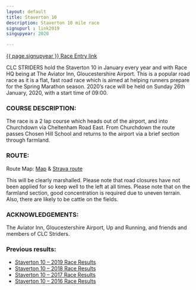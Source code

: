 ```yaml
---
layout: default
title: Staverton 10
description: Staverton 10 mile race
signupurl : link2019
singupyear: 2020

---
```


<a href="{{ page.signupurl}}">{{ page.signupyear }} Race Entry link</a>

CLC STRIDERS hold the Staverton 10 in January every year and with Race HQ being at The Aviator Inn, Gloucestershire Airport.
This is a popular road race as it is a flat, fast road race which is aimed at helping runners prepare for the Spring Marathon season. 2020’s race will be held on Sunday 26th January, 2020, with a start time of 09:00.

### COURSE DESCRIPTION:

The race is a 2 lap course which heads out of the airport, and into Churchdown via Cheltenham Road East. From Churchdown the route passes Chosen Hill School and returns to the airport via a brief section through farmland.

### ROUTE:

Route Map: <a href="/assets/staverton-10-mile-route-map.pdf">Map</a> & <a href="https://www.strava.com/routes/7184956">Strava route</a>

This will be clearly marshalled. Please note that road closures have not been applied for so keep well to the left at all times. Please note that on the farmland section, good concentration is required due to uneven terrain. Also, there are likely to be cattle on the fields.

### ACKNOWLEDGEMENTS:

The Aviator Inn, Gloucestershire Airport, Up and Running, and friends and members of CLC Striders.

### Previous results:

<ul>
  <li><a href="/assets/staverton-10-mile-results-2019.pdf">Staverton 10 – 2019 Race Results</a></li>
  <li><a href="/assets/staverton-10-mile-results-2018.pdf">Staverton 10 – 2018 Race Results</a></li>
  <li><a href="/assets/staverton-10-mile-results-2017.pdf">Staverton 10 – 2017 Race Results</a></li>
  <li><a href="/assets/staverton-10-mile-results-2016.pdf">Staverton 10 – 2016 Race Results</a></li>
</ul>
 
